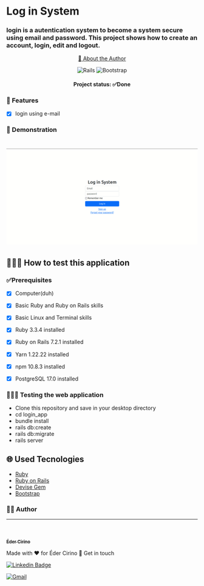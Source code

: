 # Log in System  

### login is a autentication system to become a system secure using email and password. This project shows how to create an account, login, edit and logout.


<p align="center">
    <a href="#author"> 🔎	About the Author</a>
</p>

<div align="center">
<p>

![Rails](https://img.shields.io/badge/rails-%23CC0000.svg?style=for-the-badge&logo=ruby-on-rails&logoColor=white)
![Bootstrap](https://img.shields.io/badge/bootstrap-%238511FA.svg?style=for-the-badge&logo=bootstrap&logoColor=white)

</p>
</div>

<h4 align="center">
Project status: ✅Done
</h4>

### 📝 Features

- [x] login using e-mail

### 🧐 Demonstration

<h1 align=center>
<img alt="log in system" title="main page" src="app/assets/screenshots/demonstration.gif">
</h1>

## 👩🏻‍💻 How to test this application

### ✅Prerequisites

- [x] Computer(duh)
- [x] Basic Ruby and Ruby on Rails skills
- [x] Basic Linux and Terminal skills
- [x] Ruby 3.3.4 installed
- [x] Ruby on Rails 7.2.1 installed
- [x] Yarn 1.22.22 installed
- [x] npm 10.8.3 installed
- [x] PostgreSQL 17.0 installed



### 👨🏻‍💻 Testing the web application

- Clone this repository and save in your desktop directory
- cd login_app
- bundle install
- rails db:create
- rails db:migrate
- rails server

## 🌐 Used Tecnologies

- [Ruby](https://www.ruby-lang.org/pt/)
- [Ruby on Rails](https://rubyonrails.org/)
- [Devise Gem](https://rubygems.org/gems/devise)
- [Bootstrap](https://getbootstrap.com/)

### 🙋‍♂️ Author
---

<a href="https://www.linkedin.com/in/edercirino/">
<img style="border-radius: 50%;" src="https://avatars3.githubusercontent.com/u/25642656" width="100px" alt=""/>
<br />

<span href="author"></span>
<sub><b>Éder Cirino</b></sub></a>

Made with ❤️ for Éder Cirino 👋 Get in touch


[![Linkedin Badge](https://img.shields.io/badge/-Éder-blue?style=flat-square&logo=Linkedin&logoColor=white&link=https://www.linkedin.com/in/edercirino/)](https://www.linkedin.com/in/edercirino/)

[![Gmail](https://img.shields.io/badge/Gmail-D14836?style=for-the-badge&logo=gmail&logoColor=white&link=mailto:ederdevbr@gmail.com)](https://mailto:ederdevbr@gmail.com)
